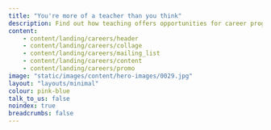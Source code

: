 ```yaml
---
title: "You're more of a teacher than you think"
description: Find out how teaching offers opportunities for career progression, personal development and ways to increase your pay
content:
    - content/landing/careers/header
    - content/landing/careers/collage
    - content/landing/careers/mailing_list
    - content/landing/careers/content
    - content/landing/careers/promo
image: "static/images/content/hero-images/0029.jpg"
layout: "layouts/minimal"
colour: pink-blue
talk_to_us: false
noindex: true
breadcrumbs: false
---
```

